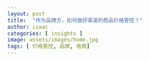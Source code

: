 ```yaml
---
layout: post
title:  "作为品牌方，如何做好渠道的商品价格管控？"
author: isaac
categories: [ insights ]
image: assets/images/home.jpg
tags: [ 价格管控, 品牌, 电商]
---
```




<!-- 今天一位网易XX的拼多多运营负责人向我咨询关于“品牌控价”的建议，同时吐槽了一下市场乱价给他带来的烦恼。作为品牌方，“品牌控价”一直是老大难的问题，随着拼多多这类比价平台的崛起，品牌乱价问题变得更加凸显，品牌方稍微处理不好，就会导致自营店铺的商品直接下架，特别在活动期间，商品的下架意味着重大的损失。那么，作为品牌方，我们如何做好品牌控价呢？

<center><h5><font color="blue">乱价问题的前世今生</font></h5></center>

在做好品牌控价之前，我们要先了解为什么会出现乱价这个问题，乱价的参与者又是谁？

###### 问题的产生

当一个品牌想要做增长的时候，最容易想到的一种方式就是拓展销售渠道，以电商品牌为例，常见的策略有：多平台销售、平台分销、集团采购等方式。乱价问题往往出现在“多平台销售”和“平台分销”之间，集团采购因为有“专供”的特色，往往较难出现乱价情况。从本质上，乱价的问题其实是渠道管控出现了问题。




S

C
R
O -->
